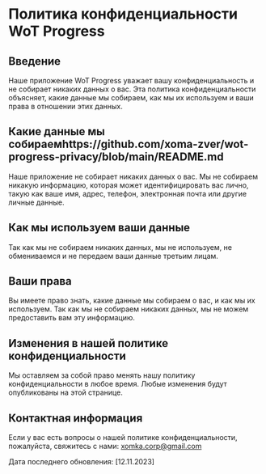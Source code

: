 # Политика конфиденциальности WoT Progress

## Введение

Наше приложение WoT Progress уважает вашу конфиденциальность и не собирает никаких данных о вас. Эта политика конфиденциальности объясняет, какие данные мы собираем, как мы их используем и ваши права в отношении этих данных.

## Какие данные мы собираемhttps://github.com/xoma-zver/wot-progress-privacy/blob/main/README.md

Наше приложение не собирает никаких данных о вас. Мы не собираем никакую информацию, которая может идентифицировать вас лично, такую как ваше имя, адрес, телефон, электронная почта или другие личные данные.

## Как мы используем ваши данные

Так как мы не собираем никаких данных, мы не используем, не обмениваемся и не передаем ваши данные третьим лицам.

## Ваши права

Вы имеете право знать, какие данные мы собираем о вас, и как мы их используем. Так как мы не собираем никаких данных, мы не можем предоставить вам эту информацию.

## Изменения в нашей политике конфиденциальности

Мы оставляем за собой право менять нашу политику конфиденциальности в любое время. Любые изменения будут опубликованы на этой странице.

## Контактная информация

Если у вас есть вопросы о нашей политике конфиденциальности, пожалуйста, свяжитесь с нами: xomka.corp@gmail.com

Дата последнего обновления: [12.11.2023]
